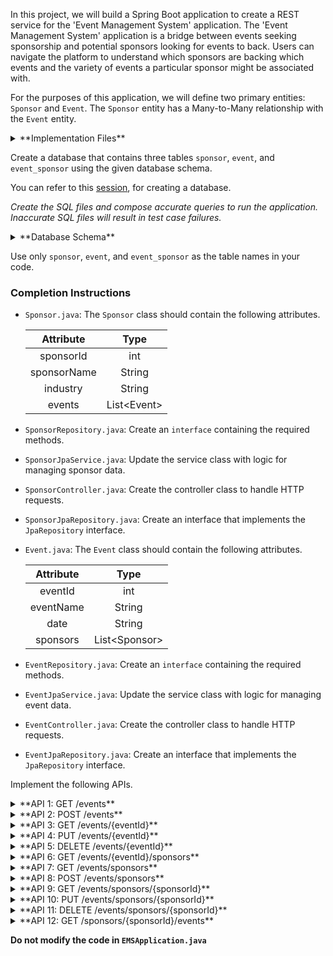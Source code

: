 In this project, we will build a Spring Boot application to create a REST service for the 'Event Management System' application. The 'Event Management System' application is a bridge between events seeking sponsorship and potential sponsors looking for events to back. Users can navigate the platform to understand which sponsors are backing which events and the variety of events a particular sponsor might be associated with.

For the purposes of this application, we will define two primary entities: `Sponsor` and `Event`. The `Sponsor` entity has a Many-to-Many relationship with the `Event` entity.

<details>
<summary>**Implementation Files**</summary>

Use these files to complete the implementation:

- `SponsorController.java`
- `SponsorRepository.java`
- `SponsorJpaService.java`
- `SponsorJpaRepository.java`
- `Sponsor.java`
- `EventController.java`
- `EventRepository.java`
- `EventJpaService.java`
- `EventJpaRepository.java`
- `Event.java`

</details>

Create a database that contains three tables `sponsor`, `event`, and `event_sponsor` using the given database schema.

You can refer to this [session](https://learning.ccbp.in/course?c_id=e345dfa4-f5ce-406e-b19a-4ed720c54136&s_id=6a60610e-79c2-4e15-b675-45ddbd9bbe82&t_id=f880166e-2f51-4403-81a0-d2430694dae8), for creating a database.

_Create the SQL files and compose accurate queries to run the application. Inaccurate SQL files will result in test case failures._

<details>
<summary>**Database Schema**</summary>

#### Sponsor Table

| Columns  |                 Type                  |
| :------: | :-----------------------------------: |
|    id    | INTEGER (Primary Key, Auto Increment) |
|   name   |                 TEXT                  |
| industry |                 TEXT                  |

#### Event Table

| Columns |                 Type                  |
| :-----: | :-----------------------------------: |
|   id    | INTEGER (Primary Key, Auto Increment) |
|  name   |                 TEXT                  |
|  date   |                 TEXT                  |

#### Junction Table

|  Columns  |         Type          |
| :-------: | :-------------------: |
| sponsorId | INTEGER (Foreign Key) |
|  eventId  | INTEGER (Foreign Key) |

The columns `sponsorId` and `eventId` can be combinedly declared as Primary Keys.

You can use the given sample data to populate the tables.

<details>
<summary>**Sample Data**</summary>

#### Sponsor Data

|  id   |         name          |          industry          |
| :---: | :-------------------: | :------------------------: |
|   1   |       TechCorp        |         Technology         |
|   2   |     Glamour Inc.      |          Fashion           |
|   3   | SoundWave Productions |      Music Production      |
|   4   |       EcoPlanet       | Environmental Conservation |

#### Event Data

|  id   |         name          |    date    |
| :---: | :-------------------: | :--------: |
|   1   |        TechCon        | 2023-12-15 |
|   2   |     Fashion Fest      | 2023-11-05 |
|   3   |       MusicFest       | 2024-01-25 |
|   4   | EcoAwareness Conclave | 2023-11-10 |

#### Junction Table

| eventId | sponsorId |
| :-----: | :-------: |
|       |

</details>

</details>

<MultiLineNote>

Use only `sponsor`, `event`, and `event_sponsor` as the table names in your code.

</MultiLineNote>

### Completion Instructions

- `Sponsor.java`: The `Sponsor` class should contain the following attributes.

    |  Attribute  |     Type     |
    | :---------: | :----------: |
    |  sponsorId  |     int      |
    | sponsorName |    String    |
    |  industry   |    String    |
    |   events    | List\<Event> |

- `SponsorRepository.java`: Create an `interface` containing the required methods.
- `SponsorJpaService.java`: Update the service class with logic for managing sponsor data.
- `SponsorController.java`: Create the controller class to handle HTTP requests.
- `SponsorJpaRepository.java`: Create an interface that implements the `JpaRepository` interface.
  
- `Event.java`: The `Event` class should contain the following attributes.

    | Attribute |      Type      |
    | :-------: | :------------: |
    |  eventId  |      int       |
    | eventName |     String     |
    |   date    |     String     |
    | sponsors  | List\<Sponsor> |

- `EventRepository.java`: Create an `interface` containing the required methods.
- `EventJpaService.java`: Update the service class with logic for managing event data.
- `EventController.java`: Create the controller class to handle HTTP requests.
- `EventJpaRepository.java`: Create an interface that implements the `JpaRepository` interface.

Implement the following APIs.

<details>
<summary>**API 1: GET /events**</summary>

#### Path: `/events`

#### Method: `GET`

#### Description:

Returns a list of all events in the `event` table.

#### Response

```json
[
    {
        "eventId": 1,
        "eventName": "TechCon",
        "date": "2023-12-15",
        "sponsors": [
            {
                "sponsorId": 1,
                "sponsorName": "TechCorp",
                "industry": "Technology"
            },
            {
                "sponsorId": 2,
                "sponsorName": "Glamour Inc.",
                "industry": "Fashion"
            }
        ]
    },
    ...
]
```

</details>

<details>
<summary>**API 2: POST /events**</summary>

#### Path: `/events`

#### Method: `POST`

#### Description:

Creates a new event in the `event` table. Also, create an association between the event and sponsors in the `event_sponsor` table based on the `sponsorId`s provided in the `sponsors` field. The `eventId` is auto-incremented.

#### Request

```json
{
    "eventName": "Gaming Expo",
    "date": "2024-03-10",
    "sponsors": [
        {
            "sponsorId": 4
        }
    ]
}
```

#### Response

```json
{
    "eventId": 5,
    "eventName": "Gaming Expo",
    "date": "2024-03-10",
    "sponsors": [
        {
            "sponsorId": 4,
            "sponsorName": "EcoPlanet",
            "industry": "Environmental Conservation"
        }
    ]
}
```

</details>

<details>
<summary>**API 3: GET /events/{eventId}**</summary>

#### Path: `/events/{eventId}`

#### Method: `GET`

#### Description:

Returns an event based on the `eventId`. If the given `eventId` is not found in the `event` table, raise `ResponseStatusException` with `HttpStatus.NOT_FOUND`.

#### Success Response

```json
{
    "eventId": 1,
    "eventName": "TechCon",
    "date": "2023-12-15",
    "sponsors": [
        {
            "sponsorId": 1,
            "sponsorName": "TechCorp",
            "industry": "Technology"
        },
        {
            "sponsorId": 2,
            "sponsorName": "Glamour Inc.",
            "industry": "Fashion"
        }
    ]
}
```

</details>

<details>
<summary>**API 4: PUT /events/{eventId}**</summary>

#### Path: `/events/{eventId}`

#### Method: `PUT`

#### Description:

Updates the details of an event based on the `eventId` and returns the updated event details. Also update the associations between the event and sponsors, if the `sponsors` field is provided. If the given `eventId` is not found in the `event` table, raise `ResponseStatusException` with `HttpStatus.NOT_FOUND`.

#### Request

```json
{
    "eventName": "The Gaming Expo",
    "sponsors": []
}
```

#### Success Response

```json
{
    "eventId": 5,
    "eventName": "The Gaming Expo",
    "date": "2024-03-10",
    "sponsors": []
}
```

</details>

<details>
<summary>**API 5: DELETE /events/{eventId}**</summary>

#### Path: `/events/{eventId}`

#### Method: `DELETE`

#### Description:

Deletes an event from the `event` table and its associations from the `event_sponsor` table based on the `eventId` and returns the status code `204`(raise `ResponseStatusException` with `HttpStatus.NO_CONTENT`). If the given `eventId` is not found in the `event` table, raise `ResponseStatusException` with `HttpStatus.NOT_FOUND`.

</details>

<details>
<summary>**API 6: GET /events/{eventId}/sponsors**</summary>

#### Path: `/events/{eventId}/sponsors`

#### Method: `GET`

#### Description:

Returns all sponsors associated with the event based on the `eventId`. If the given `eventId` is not found in the `event` table, raise `ResponseStatusException` with `HttpStatus.NOT_FOUND`.

#### Success Response

```json
[
    {
        "sponsorId": 1,
        "sponsorName": "TechCorp",
        "industry": "Technology",
        "events": [
            {
                "eventId": 1,
                "eventName": "TechCon",
                "date": "2023-12-15"
            }
        ]
    },
    {
        "sponsorId": 2,
        "sponsorName": "Glamour Inc.",
        "industry": "Fashion",
        "events": [
            {
                "eventId": 1,
                "eventName": "TechCon",
                "date": "2023-12-15"
            },
            {
                "eventId": 2,
                "eventName": "Fashion Fest",
                "date": "2023-11-05"
            }
        ]
    }
]
```

</details>

<details>
<summary>**API 7: GET /events/sponsors**</summary>

#### Path: `/events/sponsors`

#### Method: `GET`

#### Description:

Returns a list of all sponsors in the `sponsor` table.

#### Response

```json
[
    {
        "sponsorId": 1,
        "sponsorName": "TechCorp",
        "industry": "Technology",
        "events": [
            {
                "eventId": 1,
                "eventName": "TechCon",
                "date": "2023-12-15"
            }
        ]
    },
    ...
]
```

</details>

<details>
<summary>**API 8: POST /events/sponsors**</summary>

#### Path: `/events/sponsors`

#### Method: `POST`

#### Description:

Creates a new sponsor in the `sponsor` table, if all the `eventId`s in the `events` field exists in the `event` table. Also, create an association between the sponsor and events in the `event_sponsor` table. The `sponsorId` is auto-incremented. If any given `eventId` is not found in the `event` table, raise `ResponseStatusException` with `HttpStatus.BAD_REQUEST`.

#### Request

```json
{
    "sponsorName": "GameOn Studios",
    "industry": "Video Gaming",
    "events": [
        {
            "eventId": 4
        }
    ]
}
```

#### Success Response

```json
{
    "sponsorId": 5,
    "sponsorName": "GameOn Studios",
    "industry": "Video Gaming",
    "events": [
        {
            "eventId": 4,
            "eventName": "EcoAwareness Conclave",
            "date": "2023-11-10"
        }
    ]
}
```

</details>

<details>
<summary>**API 9: GET /events/sponsors/{sponsorId}**</summary>

#### Path: `/events/sponsors/{sponsorId}`

#### Method: `GET`

#### Description:

Returns a sponsor based on the `sponsorId`. If the given `sponsorId` is not found in the `sponsor` table, raise `ResponseStatusException` with `HttpStatus.NOT_FOUND`.


#### Success Response

```json
{
    "sponsorId": 1,
    "sponsorName": "TechCorp",
    "industry": "Technology",
    "events": [
        {
            "eventId": 1,
            "eventName": "TechCon",
            "date": "2023-12-15"
        }
    ]
}
```

</details>

<details>
<summary>**API 10: PUT /events/sponsors/{sponsorId}**</summary>

#### Path: `/events/sponsors/{sponsorId}`

#### Method: `PUT`

#### Description:

Updates the details of a sponsor based on the `sponsorId` and returns the updated sponsor details. Also update the associations between the sponsor and events, if the `events` field is provided. If the given `sponsorId` is not found in the `sponsor` table, raise `ResponseStatusException` with `HttpStatus.NOT_FOUND`. If any given `eventId` is not found in the `event` table, raise `ResponseStatusException` with `HttpStatus.BAD_REQUEST`.

#### Request

```json
{
    "events": [
        {
            "eventId": 5
        }
    ]
}
```

#### Success Response

```json
{
    "sponsorId": 5,
    "sponsorName": "GameOn Studios",
    "industry": "Video Gaming",
    "events": [
        {
            "eventId": 5,
            "eventName": "The Gaming Expo",
            "date": "2024-03-10"
        }
    ]
}
```

</details>

<details>
<summary>**API 11: DELETE /events/sponsors/{sponsorId}**</summary>

#### Path:  `/events/sponsors/{sponsorId}`

#### Method: `DELETE`

#### Description:

Deletes a sponsor from the `sponsor` table and its associations from the `event_sponsor` table based on the `sponsorId` and returns the status code `204`(raise `ResponseStatusException` with `HttpStatus.NO_CONTENT`). If the given `sponsorId` is not found in the `sponsor` table, raise `ResponseStatusException` with `HttpStatus.NOT_FOUND`.

</details>

<details>
<summary>**API 12: GET /sponsors/{sponsorId}/events**</summary>

#### Path: `/sponsors/{sponsorId}/events`

#### Method: `GET`

#### Description:

Returns all events associated with the sponsor based on the `sponsorId`. If the given `sponsorId` is not found in the `sponsor` table, raise `ResponseStatusException` with `HttpStatus.NOT_FOUND`.

#### Success Response

```json
[
    {
        "eventId": 1,
        "eventName": "TechCon",
        "date": "2023-12-15",
        "sponsors": [
            {
                "sponsorId": 1,
                "sponsorName": "TechCorp",
                "industry": "Technology"
            },
            {
                "sponsorId": 2,
                "sponsorName": "Glamour Inc.",
                "industry": "Fashion"
            }
        ]
    }
]
```

</details>

**Do not modify the code in `EMSApplication.java`**